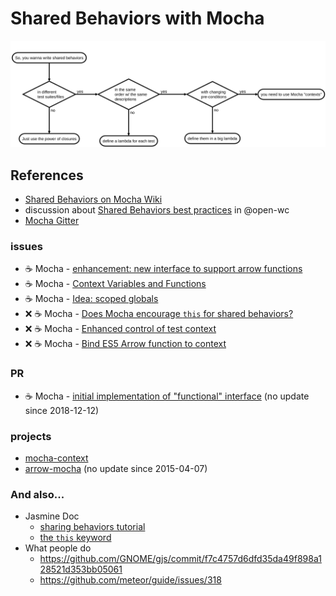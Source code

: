 # Shared Behaviors with Mocha

![decision flowchart](./decision.flowchart.svg)

## References

- [Shared Behaviors on Mocha Wiki](https://github.com/mochajs/mocha/wiki/Shared-Behaviours)
- discussion about [Shared Behaviors best practices](https://github.com/open-wc/open-wc/issues/715) in @open-wc
- [Mocha Gitter](https://gitter.im/mochajs/mocha)

### issues

- :coffee: Mocha - [enhancement: new interface to support arrow functions](https://github.com/mochajs/mocha/issues/2657)
- :coffee: Mocha - [Context Variables and Functions](https://github.com/mochajs/mocha/issues/2743)
- :coffee: Mocha - [Idea: scoped globals](https://github.com/mochajs/mocha/issues/2656)
- :x: :coffee: Mocha - [Does Mocha encourage `this` for shared behaviors?](https://github.com/mochajs/mocha/issues/3844)
- :x: :coffee: Mocha - [Enhanced control of test context](https://github.com/mochajs/mocha/issues/3485)
- :x: :coffee: Mocha - [Bind ES5 Arrow function to context](https://github.com/mochajs/mocha/issues/1856)

### PR

- :coffee: Mocha - [initial implementation of "functional" interface](https://github.com/mochajs/mocha/pull/3399) (no update since 2018-12-12)

### projects
  - [mocha-context](https://github.com/eight04/mocha-context)
  - [arrow-mocha](https://github.com/skozin/arrow-mocha) (no update since 2015-04-07)

### And also...

- Jasmine Doc
  - [sharing behaviors tutorial](https://github.com/jasmine/jasmine.github.io/blob/f66bb73533bc027d4f0be99d44f84ecbf614edf4/_tutorials/sharing_behaviors.md)
  - [the `this` keyword](https://jasmine.github.io/tutorials/your_first_suite.html#section-The_%3Ccode%3Ethis%3C/code%3E_keyword)
- What people do
  - https://github.com/GNOME/gjs/commit/f7c4757d6dfd35da49f898a128521d353bb05061
  - https://github.com/meteor/guide/issues/318